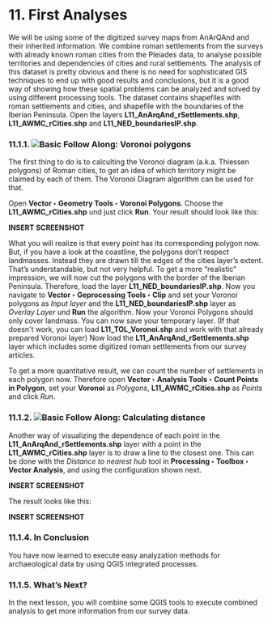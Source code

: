 # 11. First Analyses 
We will be using some of the digitized survey maps from AnArQAnd and their inherited information. We combine roman settlements from the surveys with already known roman cities from the Pleiades data, to analyse possible territories and dependencies of cities and rural settlements. The analysis of this dataset is pretty obvious and there is no need for sophisticated GIS techniques to end up with good results and conclusions, but it is a good way of showing how these spatial problems can be analyzed and solved by using different processing tools.
The dataset contains shapefiles with roman settlements and cities, and shapefile with the boundaries of the Iberian Peninsula. Open the layers **L11_AnArqAnd_rSettlements.shp**, **L11_AWMC_rCities.shp** and **L11_NED_boundariesIP.shp**.
 

### 11.1.1. ![Basic](https://github.com/Toletum-Network/AutumnSchool_2020/blob/master/Icons/basic.png) Follow Along: Voronoi polygons
The first thing to do is to calculting the Voronoi diagram (a.k.a. Thiessen polygons) of Roman cities, to get an idea of which territory might be claimed by each of them. The Voronoi Diagram algorithm can be used for that.
 

Open **Vector ‣ Geometry Tools ‣ Voronoi Polygons**. Choose the **L11_AWMC_rCities.shp** und just click **Run**. Your result should look like this:

**INSERT SCREENSHOT**
 
What you will realize is that every point has its corresponding polygon now. But, if you have a look at the coastline, the polygons don’t respect landmasses. Instead they are drawn till the edges of the cities layer’s extent. That’s understandable, but not very helpful. To get a more “realistic” impression, we will now cut the polygons with the border of the Iberian Peninsula.
Therefore, load the layer **L11_NED_boundariesIP.shp**. Now you navigate to **Vector ‣ Geprocessing Tools ‣ Clip** and set your Voronoi polygons as *Input layer* and the **L11_NED_boundariesIP.shp** layer as *Overlay Layer* und **Run** the algorithm. Now your Voronoi Polygons should only cover landmass. You can now save your temporary layer. (If that doesn't work, you can load **L11_TOL_Voronoi.shp** and work with that already prepared Voronoi layer)
Now load the **L11_AnArqAnd_rSettlements.shp** layer which includes some digitized roman settlements from our survey articles.

To get a more quantitative result, we can count the number of settlements in each polygon now. Therefore open **Vector ‣ Analysis Tools ‣ Count Points in Polygon**, set your **Voronoi** as *Polygons*, **L11_AWMC_rCities.shp** as *Points* and click *Run*.
 

### 11.1.2. ![Basic](https://github.com/Toletum-Network/AutumnSchool_2020/blob/master/Icons/basic.png)  Follow Along: Calculating distance 

Another way of visualizing the dependence of each point in the **L11_AnArqAnd_rSettlements.shp** layer with a point in the **L11_AWMC_rCities.shp** layer is to draw a line to the closest one. This can be done with the *Distance to nearest hub* tool in **Processing ‣ Toolbox ‣ Vector Analysis**, and using the configuration shown next.

**INSERT SCREENSHOT**
 
The result looks like this:

**INSERT SCREENSHOT**

### 11.1.4. In Conclusion
You have now learned to execute easy analyzation methods for archaeological data by using QGIS integrated processes.

### 11.1.5. What’s Next?
In the next lesson, you will combine some QGIS tools to execute combined analysis to get more information from our survey data.

